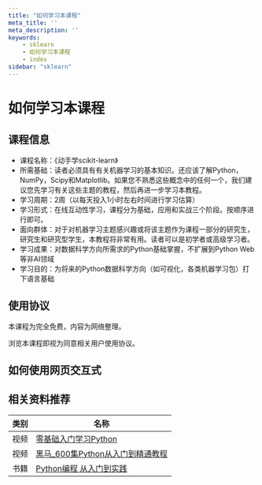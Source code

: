 ```yaml
---
title: "如何学习本课程"
meta_title: ''
meta_description: ''
keywords: 
    - sklearn
    - 如何学习本课程
    - index
sidebar: "sklearn"
---
```



# 如何学习本课程

## 课程信息

- 课程名称：《动手学scikit-learn》
- 所需基础：读者必须具有有关机器学习的基本知识。还应该了解Python，NumPy，Scipy和Matplotlib。如果您不熟悉这些概念中的任何一个，我们建议您先学习有关这些主题的教程，然后再进一步学习本教程。
- 学习周期：2周（以每天投入1小时左右时间进行学习估算）
- 学习形式：在线互动性学习，课程分为基础，应用和实战三个阶段。按顺序进行即可。
- 面向群体：对于对机器学习主题感兴趣或将该主题作为课程一部分的研究生，研究生和研究型学生，本教程将非常有用。读者可以是初学者或高级学习者。
- 学习成果：对数据科学方向所需求的Python基础掌握，不扩展到Python Web等非AI领域
- 学习目的：为将来的Python数据科学方向（如可视化，各类机器学习包）打下语言基础

## 使用协议

本课程为完全免费，内容为网络整理。

浏览本课程即视为同意相关用户使用协议。

## 如何使用网页交互式



## 相关资料推荐

| 类别 | 名称                                                         |
| ---- | ------------------------------------------------------------ |
| 视频 | [零基础入门学习Python](https://www.bilibili.com/video/av4050443) |
| 视频 | [黑马_600集Python从入门到精通教程](https://www.bilibili.com/video/av14184325) |
| 书籍 | [Python编程 从入门到实践](https://item.jd.com/11993134.html) |


<code class=backend-type backend-type=free></code>
<code class=gatsby-kernelname data-language=python></code>
<script type="text/javascript" src="https://cdn.freeaihub.com/asset/js/cell.js"></script>
